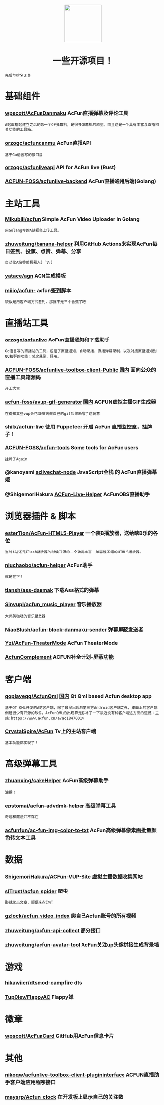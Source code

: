 <p align="center">
<img src="https://ali-imgs.acfun.cn/kos/nlav10360/static/common/widget/header/img/acfunlogo.11a9841251f31e1a3316.svg" width="120">
</p>
<h1 align="center">一些开源项目！</h1>

    先后与排名无关

# 基础组件

### [wpscott/AcFunDanmaku](https://github.com/wpscott/AcFunDanmaku)  AcFun直播弹幕及评论工具
    A站直播站建立之后的第一个C#弹幕机，是很多弹幕机的原型。而且这是一个具有丰富与直播相关功能的工具箱。

### [orzogc/acfundanmu](https://github.com/orzogc/acfundanmu) AcFun直播API
    基于Go语言写的接口层

### [orzogc/acfunliveapi](https://github.com/orzogc/acfunliveapi) API for AcFun live (Rust)


### [ACFUN-FOSS/acfunlive-backend](https://github.com/ACFUN-FOSS/acfunlive-backend) AcFun直播通用后端(Golang)

# 主站工具

### [Mikubill/acfun](https://github.com/Mikubill/acfun) Simple AcFun Video Uploader in Golang
    用Golang写的A站视频上传工具。

### [zhuweitung/banana-helper](https://github.com/zhuweitung/banana-helper) 利用GitHub Actions来实现AcFun每日签到、投蕉、点赞、弹幕、分享
    自动化A站香蕉机器人( ﾟ∀。)

### [yatace/agn](https://github.com/yatace/agn) AGN生成模板

### [miiio/acfun-](https://github.com/miiio/acfun-) acfun签到脚本
    貌似是用客户端方式签到，那就不是三个香蕉了吧
    
# 直播站工具

### [orzogc/acfunlive](https://github.com/orzogc/acfunlive) AcFun直播通知和下载助手
    Go语言写的直播站的工具，包括了直播通知、自动录播、直播弹幕录制、以及对接直播通知到QQ和群的功能；总之就是，好用。

### [ACFUN-FOSS/acfunlive-toolbox-client-Public](https://github.com/ACFUN-FOSS/acfunlive-toolbox-client-Public) [国内](https://gitee.com/acfun-foss/acfunlive-toolbox-client-Public) 面向公众的直播工具箱源码
    开工大吉

### [acfun-foss/avup-gif-generator](https://github.com/ACFUN-FOSS/avup-gif-generator) [国内](https://gitee.com/acfun-foss/avup-gif-generator) ACFUN虚拟主播GIF生成器
    在得知某些vup会花30块钱做自己的gif后果断撸了这玩意

### [shilx/acfun-live](https://github.com/shilx/acfun-live) 使用 Puppeteer 开启 AcFun 直播监控室，挂牌子！

### [ACFUN-FOSS/acfun-tools](https://github.com/ACFUN-FOSS/acfun-tools) Some tools for AcFun users
    挂牌子Again

### @kanoyami [aclivechat-node](https://github.com/kanoyami/aclivechat-node) JavaScript全栈 的 AcFun直播弹幕姬

### @ShigemoriHakura [ACFun-Live-Helper](https://github.com/ShigemoriHakura/ACFun-Live-Helper) AcFunOBS直播助手


# 浏览器插件 & 脚本

### [esterTion/AcFun-HTML5-Player](https://github.com/esterTion/AcFun-HTML5-Player) 一个装B播放器，送给缺B乐的各位
    当时A站还是Flash播放器的时候开源的一个功能丰富、兼容性不错的HTML5播放器。

### [niuchaobo/acfun-helper](https://github.com/niuchaobo/acfun-helper) AcFun助手
    就是在下！

### [tiansh/ass-danmak](https://github.com/tiansh/ass-danmak) 下载Ass格式的弹幕

### [Sinyupl/acfun_music_player](https://github.com/Sinyupl/acfun_music_player) 音乐播放器
    大师美哒哒的音乐播放器

### [NiaoBlush/acfun-block-danmaku-sender](https://github.com/NiaoBlush/acfun-block-danmaku-sender) 弹幕屏蔽发送者

### [Yzi/AcFun-TheaterMode](https://github.com/Yzi/AcFun-TheaterMode) AcFun TheaterMode

### [AcfunComplement](https://github.com/baldhumanity/AcfunComplement) ACFUN补全计划-屏蔽功能


# 客户端

### [goplayegg/AcfunQml](https://github.com/goplayegg/AcfunQml)  [国内](https://gitee.com/goplayegg/AcfunQm) Qt Qml based Acfun desktop app
    基于QT QML开发的A站客户端，除了最早出现的第三方Android客户端之外，桌面上的客户端倒是很少有开源的软件，AcFunQML的出现算是弥补了一下最近没有种客户端这方面的遗憾：主站:https://www.acfun.cn/a/ac18470014

### [CrystalSpire/AcFun](https://github.com/CrystalSpire/AcFun) Tv上的主站客户端
    基本功能都实现了！

# 高级弹幕工具

### [zhuanxing/cakeHelper](https://github.com/zhuanxing/cakeHelper) AcFun高级弹幕助手
    油猴！

### [epstomai/acfun-advdmk-helper](https://github.com/epstomai/acfun-advdmk-helper) 高级弹幕工具
    奇迹和魔法并不存在

### [acfunfun/ac-fun-img-color-to-txt](https://gitee.com/acfunfun/ac-fun-img-color-to-txt) AcFun高级弹幕像素画批量颜色转文本工具

# 数据

### [ShigemoriHakura/ACFun-VUP-Site](https://github.com/ShigemoriHakura/ACFun-VUP-Site) 虚拟主播数据收集网站

### [slTrust/acfun_spider](https://github.com/slTrust/acfun_spider) 爬虫
    那就爬点文章，顺便来点分析

### [gzlock/acfun_video_index](https://github.com/gzlock/acfun_video_index) 爬自己Acfun账号的所有视频

### [zhuweitung/acfun-api-collect](https://github.com/zhuweitung/acfun-api-collect) 部分接口

### [zhuweitung/acfun-avatar-tool](https://github.com/zhuweitung/acfun-avatar-tool) AcFun关注up头像拼接生成背景墙

# 游戏

### [hikawiier/dtsmod-campfire](https://github.com/hikawiier/dtsmod-campfire) dts

### [Tup0lev/FlappyAC](https://github.com/Tup0lev/FlappyAC) Flappy婵

# 徽章

### [wpscott/AcFunCard](https://github.com/wpscott/AcFunCard) GitHub用AcFun信息卡片

# 其他

### [nikoqw/acfunlive-toolbox-client-plugininterface](https://github.com/nikoqw/acfunlive-toolbox-client-plugininterface) ACFUN直播助手客户端应用程序接口

### [maysrp/Acfun_clock](https://github.com/maysrp/Acfun_clock) 在开发板上显示自己的关注数